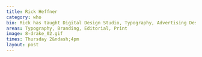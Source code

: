 ```yaml
---
title: Rick Heffner
category: who
bio: Rick has taught Digital Design Studio, Typography, Advertising Design, Corporate Design and Branding, Editorial Design, and Professional Design Practices. Rick's favorite quotes&colon; &ldquo;Are you in love with that font? Crops and bleeds, please! Where's your grid? Watch your margins. Spellcheck is your friend!&rdquo;
areas: Typography, Branding, Editorial, Print
image: 8-drake_02.gif
times: Thursday 2&ndash;4pm
layout: post
---
```


